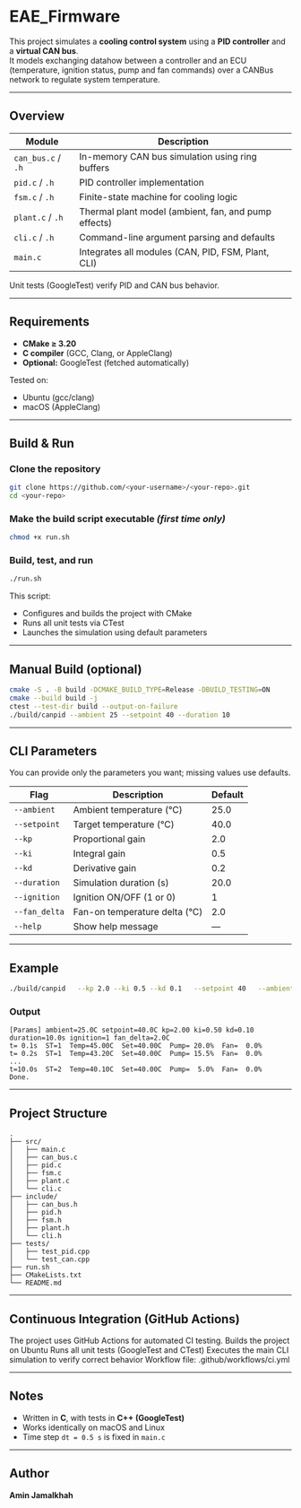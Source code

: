 # EAE_Firmware

This project simulates a **cooling control system** using a **PID controller** and a **virtual CAN bus**.  
It models exchanging datahow between a controller and an ECU (temperature, ignition status, pump and fan commands)
over a CANBus network to regulate system temperature.

---

## Overview

| Module | Description |
|---------|-------------|
| `can_bus.c` / `.h` | In-memory CAN bus simulation using ring buffers |
| `pid.c` / `.h` | PID controller implementation |
| `fsm.c` / `.h` | Finite-state machine for cooling logic |
| `plant.c` / `.h` | Thermal plant model (ambient, fan, and pump effects) |
| `cli.c` / `.h` | Command-line argument parsing and defaults |
| `main.c` | Integrates all modules (CAN, PID, FSM, Plant, CLI) |

Unit tests (GoogleTest) verify PID and CAN bus behavior.

---

## Requirements
- **CMake ≥ 3.20**
- **C compiler** (GCC, Clang, or AppleClang)
- **Optional:** GoogleTest (fetched automatically)

Tested on:
- Ubuntu (gcc/clang)
- macOS (AppleClang)

---

## Build & Run

### Clone the repository
```bash
git clone https://github.com/<your-username>/<your-repo>.git
cd <your-repo>
```

### Make the build script executable *(first time only)*
```bash
chmod +x run.sh
```

### Build, test, and run
```bash
./run.sh
```
This script:
- Configures and builds the project with CMake  
- Runs all unit tests via CTest  
- Launches the simulation using default parameters  

---

## Manual Build (optional)
```bash
cmake -S . -B build -DCMAKE_BUILD_TYPE=Release -DBUILD_TESTING=ON
cmake --build build -j
ctest --test-dir build --output-on-failure
./build/canpid --ambient 25 --setpoint 40 --duration 10
```

---

## CLI Parameters

You can provide only the parameters you want; missing values use defaults.

| Flag | Description | Default |
|------|--------------|----------|
| `--ambient` | Ambient temperature (°C) | 25.0 |
| `--setpoint` | Target temperature (°C) | 40.0 |
| `--kp` | Proportional gain | 2.0 |
| `--ki` | Integral gain | 0.5 |
| `--kd` | Derivative gain | 0.2 |
| `--duration` | Simulation duration (s) | 20.0 |
| `--ignition` | Ignition ON/OFF (1 or 0) | 1 |
| `--fan_delta` | Fan-on temperature delta (°C) | 2.0 |
| `--help` | Show help message | — |

---

## Example
```bash
./build/canpid   --kp 2.0 --ki 0.5 --kd 0.1   --setpoint 40   --ambient 25   --duration 10   --ignition 1   --fan_delta 2.0
```

### Output
```
[Params] ambient=25.0C setpoint=40.0C kp=2.00 ki=0.50 kd=0.10 duration=10.0s ignition=1 fan_delta=2.0C
t= 0.1s  ST=1  Temp=45.00C  Set=40.00C  Pump= 20.0%  Fan=  0.0%
t= 0.2s  ST=1  Temp=43.20C  Set=40.00C  Pump= 15.5%  Fan=  0.0%
...
t=10.0s  ST=2  Temp=40.10C  Set=40.00C  Pump=  5.0%  Fan=  0.0%
Done.
```

---

## Project Structure
```
.
├── src/
│   ├── main.c
│   ├── can_bus.c
│   ├── pid.c
│   ├── fsm.c
│   ├── plant.c
│   └── cli.c
├── include/
│   ├── can_bus.h
│   ├── pid.h
│   ├── fsm.h
│   ├── plant.h
│   └── cli.h
├── tests/
│   ├── test_pid.cpp
│   └── test_can.cpp
├── run.sh
├── CMakeLists.txt
└── README.md
```

---

## Continuous Integration (GitHub Actions)

The project uses GitHub Actions for automated CI testing.
Builds the project on Ubuntu
Runs all unit tests (GoogleTest and CTest)
Executes the main CLI simulation to verify correct behavior
Workflow file:
.github/workflows/ci.yml

---

## Notes
- Written in **C**, with tests in **C++ (GoogleTest)**  
- Works identically on macOS and Linux  
- Time step `dt = 0.5 s` is fixed in `main.c`

---

## Author
**Amin Jamalkhah**  

